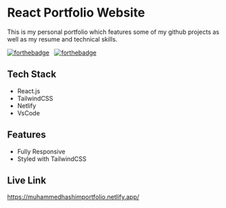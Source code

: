 
# React Portfolio Website

This is my personal portfolio  which features some of my github projects as well as my resume and technical skills.






[![forthebadge](https://forthebadge.com/images/badges/built-with-love.svg)](https://forthebadge.com) &nbsp;
[![forthebadge](https://forthebadge.com/images/badges/made-with-javascript.svg)](https://forthebadge.com) &nbsp;





## Tech Stack

- React.js
- TailwindCSS
- Netlify
- VsCode


## Features

- Fully Responsive
- Styled with TailwindCSS

## Live Link

https://muhammedhashimportfolio.netlify.app/
